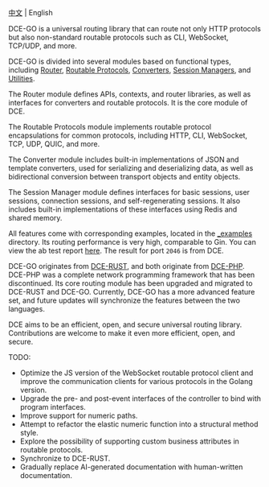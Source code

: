 [中文](README-zh.md) | English

DCE-GO is a universal routing library that can route not only HTTP protocols but also non-standard routable protocols such as CLI, WebSocket, TCP/UDP, and more.

DCE-GO is divided into several modules based on functional types, including [Router](router), [Routable Protocols](proto), [Converters](converter), [Session Managers](session), and [Utilities](util).

The Router module defines APIs, contexts, and router libraries, as well as interfaces for converters and routable protocols. It is the core module of DCE.

The Routable Protocols module implements routable protocol encapsulations for common protocols, including HTTP, CLI, WebSocket, TCP, UDP, QUIC, and more.

The Converter module includes built-in implementations of JSON and template converters, used for serializing and deserializing data, as well as bidirectional conversion between transport objects and entity objects.

The Session Manager module defines interfaces for basic sessions, user sessions, connection sessions, and self-regenerating sessions. It also includes built-in implementations of these interfaces using Redis and shared memory.

All features come with corresponding examples, located in the [_examples](_examples) directory. Its routing performance is very high, comparable to Gin. You can view the ab test report [here](_examples/attachs/report/ab-test-result.txt). The result for port `2046` is from DCE.

DCE-GO originates from [DCE-RUST](https://github.com/idrunk/dce-rust), and both originate from [DCE-PHP](https://github.com/idrunk/dce-php). DCE-PHP was a complete network programming framework that has been discontinued. Its core routing module has been upgraded and migrated to DCE-RUST and DCE-GO. Currently, DCE-GO has a more advanced feature set, and future updates will synchronize the features between the two languages.

DCE aims to be an efficient, open, and secure universal routing library. Contributions are welcome to make it even more efficient, open, and secure.

TODO:
- Optimize the JS version of the WebSocket routable protocol client and improve the communication clients for various protocols in the Golang version.
- Upgrade the pre- and post-event interfaces of the controller to bind with program interfaces.
- Improve support for numeric paths.
- Attempt to refactor the elastic numeric function into a structural method style.
- Explore the possibility of supporting custom business attributes in routable protocols.
- Synchronize to DCE-RUST.
- Gradually replace AI-generated documentation with human-written documentation.
